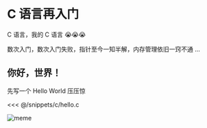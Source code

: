 # C 语言再入门

C 语言，我的 C 语言 😭😭😭

数次入门，数次入门失败，指针至今一知半解，内存管理依旧一窍不通 ...


## 你好，世界！

先写一个 Hello World 压压惊

<<< @/snippets/c/hello.c

![meme](/img/hello_world_meme.png)
